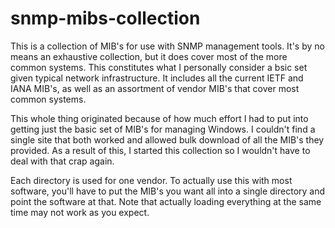 # snmp-mibs-collection #
This is a collection of MIB's for use with SNMP management tools.
It's by no means an exhaustive collection, but it does cover most of
the more common systems.  This constitutes what I personally consider
a bsic set given typical network infrastructure.  It includes all the
current IETF and IANA MIB's, as well as an assortment of vendor MIB's
that cover most common systems.

This whole thing originated because of how much effort I had to put into
getting just the basic set of MIB's for managing Windows.  I couldn't
find a single site that both worked and allowed bulk download of all
the MIB's they provided.  As a result of this, I started this collection
so I wouldn't have to deal with that crap again.

Each directory is used for one vendor.  To actually use this with
most software, you'll have to put the MIB's you want all into a single
directory and point the software at that.  Note that actually loading
everything at the same time may not work as you expect.
